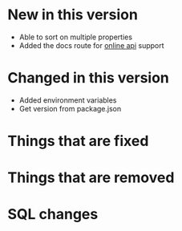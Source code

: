 # New in this version

 - Able to sort on multiple properties
 - Added the docs route for [online api](https://www.trackless.ga/api) support

# Changed in this version

 - Added environment variables
 - Get version from package.json

# Things that are fixed

# Things that are removed

# SQL changes
